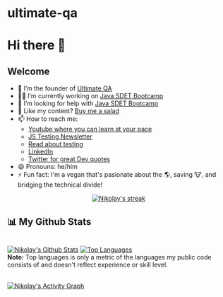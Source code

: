 # ultimate-qa

# Hi there 👋

## Welcome

- 🔭 I’m the founder of [Ultimate QA](https://ultimateqa.com/) 
- 🧑‍💻 I’m currently working on [Java SDET Bootcamp](https://academy.ultimateqa.com/)
- 🤔 I’m looking for help with [Java SDET Bootcamp](https://academy.ultimateqa.com/)
- 🥗 Like my content? [Buy me a salad](https://www.buymeacoffee.com/nikolaya)
- 📫 How to reach me:
    - [Youtube where you can learn at your pace](https://www.youtube.com/ultimateqa?sub_confirmation=1)
    - [JS Testing Newsletter](https://ultimateqa.ck.page/js-testing-tips)
    - [Read about testing](https://ultimateqa.com/)
    - [LinkedIn](https://www.linkedin.com/in/nikolayadvolodkin/)
    - [Twitter for great Dev quotes](https://twitter.com/intent/follow?screen_name=nikolay_a00&region=follow_link)
- 😄 Pronouns: he/him
- ⚡ Fun fact: I'm a vegan that's pasionate about the 🌎, saving 🐮, and bridging the technical divide!

<p align="center">
    <a href="https://github.com/nadvolod/github-readme-streak-stats">
        <img title="🔥 Get streak stats for your profile at git.io/streak-stats" alt="Nikolay's streak" src="https://github-readme-streak-stats.herokuapp.com/?user=nadvolod&theme=black-ice&hide_border=true&stroke=0000&background=060A0CD0"/>
    </a>
</p>

## 📊 My Github Stats

  <br/>
    <a href="https://github.com/nadvolod/github-readme-stats"><img alt="Nikolay's Github Stats" src="https://github-readme-stats.vercel.app/api?username=nadvolod&show_icons=true&count_private=true&theme=react&hide_border=true&bg_color=0D1117" /></a>
  <a href="https://github.com/nadvolod/github-readme-stats"><img alt="Top Languages" src="https://github-readme-stats.vercel.app/api/top-langs/?username=nadvolod&langs_count=8&count_private=true&layout=compact&theme=react&hide_border=true&bg_color=0D1117" /></a>
  <br/>
  <b>Note:</b> Top languages is only a metric of the languages my public code consists of and doesn't reflect experience or skill level.


<br/>
<br/>

<a href="https://github.com/nadvolod/github-readme-activity-graph"><img alt="Nikolay's Activity Graph" src="https://activity-graph.herokuapp.com/graph?username=nadvolod&bg_color=0D1117&color=5BCDEC&line=5BCDEC&point=FFFFFF&hide_border=true" /></a>

<br/>
<br/>
